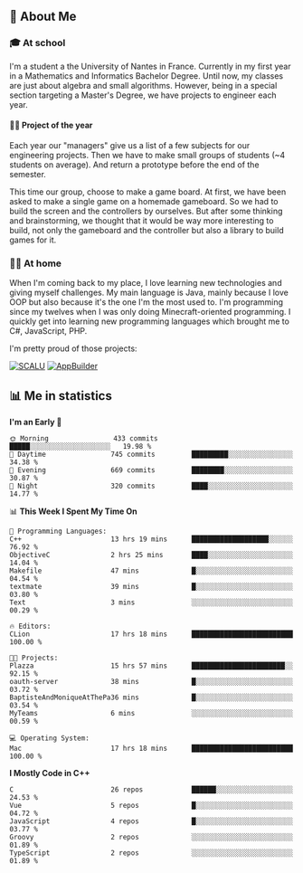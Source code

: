 ## 👀 About Me

### 🎓 At school

I'm a student a the University of Nantes in France. Currently in my first year in a Mathematics and Informatics Bachelor Degree. Until now, my classes are just about algebra and small algorithms. However, being in a special section targeting a Master's Degree, we have projects to engineer each year. 

#### 🔧🔬 Project of the year

Each year our "managers" give us a list of a few subjects for our engineering projects. Then we have to make small groups of students (~4 students on average). And return a prototype before the end of the semester.

This time our group, choose to make a game board. At first, we have been asked to make a single game on a homemade gameboard. So we had to build the screen and the controllers by ourselves. 
But after some thinking and brainstorming, we thought that it would be way more interesting to build, not only the gameboard and the controller but also a library to build games for it.

### 👨‍💻 At home

When I'm coming back to my place, I love learning new technologies and giving myself challenges. My main language is Java, mainly because I love OOP but also because it's the one I'm the most used to. I'm programming since my twelves when I was only doing Minecraft-oriented programming.  I quickly get into learning new programming languages which brought me to C#, JavaScript, PHP. 

I'm pretty proud of those projects:

[![SCALU](https://github-readme-stats.vercel.app/api/pin?username=renardfute&repo=SCALU)](https://github.com/renardfute/scalu)
[![AppBuilder](https://github-readme-stats.vercel.app/api/pin?username=pulsedev2&repo=AppBuilder)](https://github.com/pulsedev2/AppBuilder)

## 📊 Me in statistics
<!--START_SECTION:waka-->
**I'm an Early 🐤** 

```text
🌞 Morning                433 commits         █████░░░░░░░░░░░░░░░░░░░░   19.98 % 
🌆 Daytime                745 commits         █████████░░░░░░░░░░░░░░░░   34.38 % 
🌃 Evening                669 commits         ████████░░░░░░░░░░░░░░░░░   30.87 % 
🌙 Night                  320 commits         ████░░░░░░░░░░░░░░░░░░░░░   14.77 % 
```


📊 **This Week I Spent My Time On** 

```text
💬 Programming Languages: 
C++                      13 hrs 19 mins      ███████████████████░░░░░░   76.92 % 
ObjectiveC               2 hrs 25 mins       ████░░░░░░░░░░░░░░░░░░░░░   14.04 % 
Makefile                 47 mins             █░░░░░░░░░░░░░░░░░░░░░░░░   04.54 % 
textmate                 39 mins             █░░░░░░░░░░░░░░░░░░░░░░░░   03.80 % 
Text                     3 mins              ░░░░░░░░░░░░░░░░░░░░░░░░░   00.29 % 

🔥 Editors: 
CLion                    17 hrs 18 mins      █████████████████████████   100.00 % 

🐱‍💻 Projects: 
Plazza                   15 hrs 57 mins      ███████████████████████░░   92.15 % 
oauth-server             38 mins             █░░░░░░░░░░░░░░░░░░░░░░░░   03.72 % 
BaptisteAndMoniqueAtThePa36 mins             █░░░░░░░░░░░░░░░░░░░░░░░░   03.54 % 
MyTeams                  6 mins              ░░░░░░░░░░░░░░░░░░░░░░░░░   00.59 % 

💻 Operating System: 
Mac                      17 hrs 18 mins      █████████████████████████   100.00 % 
```

**I Mostly Code in C++** 

```text
C                        26 repos            ██████░░░░░░░░░░░░░░░░░░░   24.53 % 
Vue                      5 repos             █░░░░░░░░░░░░░░░░░░░░░░░░   04.72 % 
JavaScript               4 repos             █░░░░░░░░░░░░░░░░░░░░░░░░   03.77 % 
Groovy                   2 repos             ░░░░░░░░░░░░░░░░░░░░░░░░░   01.89 % 
TypeScript               2 repos             ░░░░░░░░░░░░░░░░░░░░░░░░░   01.89 % 
```




<!--END_SECTION:waka-->

